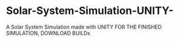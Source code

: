 # Solar-System-Simulation-UNITY-
A Solar System Simulation made with UNITY
FOR THE FINISHED SIMULATION, DOWNLOAD BUILDs
